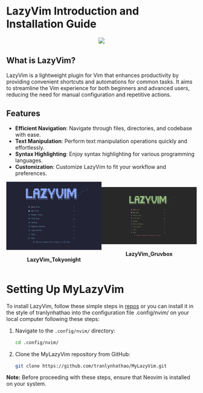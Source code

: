 # LazyVim Introduction and Installation Guide

<div align="center">
  <img src="https://user-images.githubusercontent.com/292349/213446185-2db63fd5-8c84-459c-9f04-e286382d6e80.png">
</div>

## What is LazyVim?

LazyVim is a lightweight plugin for Vim that enhances productivity by providing convenient shortcuts and automations for common tasks. It aims to streamline the Vim experience for both beginners and advanced users, reducing the need for manual configuration and repetitive actions.

## Features

- **Efficient Navigation**: Navigate through files, directories, and codebase with ease.
- **Text Manipulation**: Perform text manipulation operations quickly and effortlessly.
- **Syntax Highlighting**: Enjoy syntax highlighting for various programming languages.
- **Customization**: Customize LazyVim to fit your workflow and preferences.

<div style="display: flex; flex-direction: row; align-items: center; justify-content: space-around;">
    <div style="text-align: center;">
        <img src="lazyvim.png" alt="LazyVim" style="width: 100%;">
        <p><b>LazyVim_Tokyonight</b></p>
    </div>
    <div style="text-align: center;">
        <img src="lazyvim_gruvbox.png" alt="LazyVim_Gruvbox" style="width: 100%;">
        <p><b>LazyVim_Gruvbox</b></p>
    </div>
</div>

# Setting Up MyLazyVim

To install LazyVim, follow these simple steps in [repos](https://github.com/tranlynhathao/LazyVim) or you can install it in the style of tranlynhathao into the configuration file .config/nvim/ on your local computer following these steps:

1. Navigate to the `.config/nvim/` directory:
   ```bash
   cd .config/nvim/
   ```

2. Clone the MyLazyVim repository from GitHub:
   ```bash
   git clone https://github.com/tranlynhathao/MyLazyVim.git
   ```

**Note:** Before proceeding with these steps, ensure that Neovim is installed on your system.


